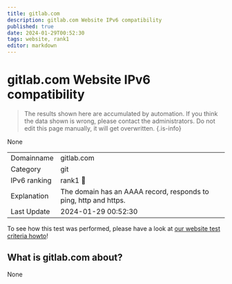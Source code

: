 ```yaml
---
title: gitlab.com
description: gitlab.com Website IPv6 compatibility
published: true
date: 2024-01-29T00:52:30
tags: website, rank1
editor: markdown
---
```


# gitlab.com Website IPv6 compatibility

> The results shown here are accumulated by automation. If you think the data shown is wrong, please contact the administrators. 
> Do not edit this page manually, it will get overwritten.
{.is-info}

None


|   |   |
| - | - |
| Domainname | gitlab.com
| Category | git |
| IPv6 ranking | rank1 :1st_place_medal: |
| Explanation | The domain has an AAAA record, responds to ping, http and https. |
| Last Update | 2024-01-29 00:52:30 |

To see how this test was performed, please have a look at [our website test criteria howto](/howto/testcriteria/website)!


## What is gitlab.com about?
None
